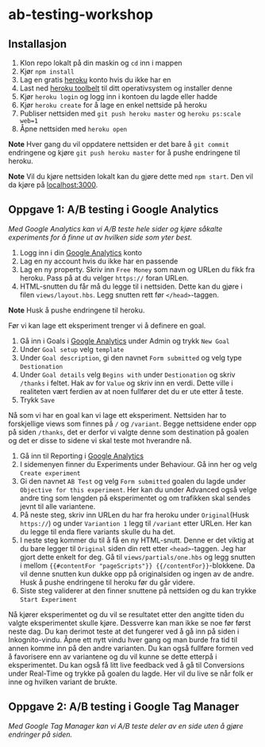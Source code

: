 # ab-testing-workshop

## Installasjon
1. Klon repo lokalt på din maskin og `cd` inn i mappen
2. Kjør `npm install`
3. Lag en gratis [heroku](https://www.heroku.com/) konto hvis du ikke har en
4. Last ned [heroku toolbelt](https://toolbelt.heroku.com) til ditt operativsystem og installer denne
5. Kjør `heroku login` og logg inn i kontoen du lagde eller hadde
6. Kjør `heroku create` for å lage en enkel nettside på heroku
7. Publiser nettsiden med `git push heroku master` og `heroku ps:scale web=1`
8. Åpne nettsiden med `heroku open`

**Note**
Hver gang du vil oppdatere nettsiden er det bare å `git commit` endringene og kjøre `git push heroku master` for å pushe endringene til heroku.

**Note**
Vil du kjøre nettsiden lokalt kan du gjøre dette med `npm start`. Den vil da kjøre på [localhost:3000](http://localhost:3000).

## Oppgave 1: A/B testing i Google Analytics
*Med Google Analytics kan vi A/B teste hele sider og kjøre såkalte experiments for å finne ut av hvilken side som yter best.*

1. Logg inn i din [Google Analytics](https://analytics.google.com/) konto
2. Lag en ny account hvis du ikke har en passende
3. Lag en ny property. Skriv inn `Free Money` som navn og URLen du fikk fra heroku. Pass på at du velger `https://` foran URLen.
4. HTML-snutten du får må du legge til i nettsiden. Dette kan du gjøre i filen `views/layout.hbs`. Legg snutten rett før `</head>`-taggen.

**Note**
Husk å pushe endringene til heroku.

Før vi kan lage ett eksperiment trenger vi å definere en goal.

1. Gå inn i Goals i [Google Analytics](https://analytics.google.com/) under Admin og trykk `New Goal`
2. Under `Goal setup` velg `template`
3. Under `Goal description`, gi den navnet `Form submitted` og velg type `Destionation`
4. Under `Goal details` velg `Begins with` under `Destionation` og skriv `/thanks` i feltet. Hak av for `Value` og skriv inn en verdi. Dette ville i realiteten vært ferdien av at noen fullfører det du er ute etter å teste.
5. Trykk `Save`

Nå som vi har en goal kan vi lage ett eksperiment. Nettsiden har to forskjellige views som finnes på `/` og `/variant`. Begge nettsidene ender opp på siden `/thanks`, det er derfor vi valgte denne som destination på goalen og det er disse to sidene vi skal teste mot hverandre nå.

1. Gå inn til Reporting i [Google Analytics](https://analytics.google.com/)
2. I sidemenyen finner du Experiments under Behaviour. Gå inn her og velg `Create experiment`
3. Gi den navnet `AB Test` og velg `Form submitted` goalen du lagde under `Objective for this experiment`. Her kan du under Advanced også velge andre ting som lengden på eksperimentet og om trafikken skal sendes jevnt til alle variantene.
4. På neste steg, skriv inn URLen du har fra heroku under `Original`(Husk `https://`) og under `Variantion 1` legg til `/variant` etter URLen. Her kan du legge til enda flere variants skulle du ha det.
5. I neste steg kommer du til å få en ny HTML-snutt. Denne er det viktig at du bare legger til `Original` siden din rett etter `<head>`-taggen. Jeg har gjort dette enkelt for deg. Gå til `views/partials/one.hbs` og legg snutten i mellom `{{#contentFor "pageScripts"}} {{/contentFor}}`-blokkene. Da vil denne snutten kun dukke opp på originalsiden og ingen av de andre. Husk å pushe endringene til heroku før du går videre.
6. Siste steg validerer at den finner snuttene på nettsiden og du kan trykke `Start Experiment`

Nå kjører eksperimentet og du vil se resultatet etter den angitte tiden du valgte eksperimentet skulle kjøre. Dessverre kan man ikke se noe før først neste dag. Du kan derimot teste at det fungerer ved å gå inn på siden i Inkognito-vindu. Åpne ett nytt vindu hver gang og man burde fra tid til annen komme inn på den andre varianten. Du kan også fullføre formen ved å favorisere enn av variantene og du vil kunne se dette etterpå i eksperimentet. Du kan også få litt live feedback ved å gå til Conversions under Real-Time og trykke på goalen du lagde. Her vil du live se når folk er inne og hvilken variant de brukte.

## Oppgave 2: A/B testing i Google Tag Manager
*Med Google Tag Manager kan vi A/B teste deler av en side uten å gjøre endringer på siden.*
